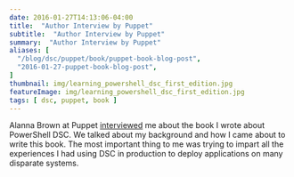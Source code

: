 ```yaml
---
date: 2016-01-27T14:13:06-04:00
title:  "Author Interview by Puppet"
subtitle:  "Author Interview by Puppet"
summary:  "Author Interview by Puppet"
aliases: [
  "/blog/dsc/puppet/book/puppet-book-blog-post",
  "2016-01-27-puppet-book-blog-post",
]
thumbnail: img/learning_powershell_dsc_first_edition.jpg
featureImage: img/learning_powershell_dsc_first_edition.jpg
tags: [ dsc, puppet, book ]
---
```


Alanna Brown at Puppet [interviewed](https://puppetlabs.com/blog/james-pogran-learning-powershell-dsc) me about the book I wrote about PowerShell DSC. We talked about my background and how I came about to write this book. The most important thing to me was trying to impart all the experiences I had using DSC in production to deploy applications on many disparate systems.
